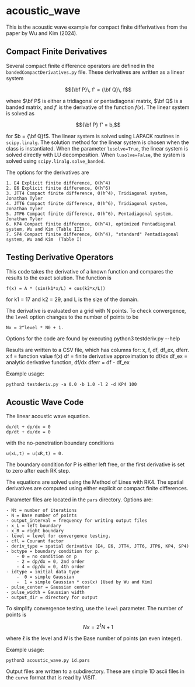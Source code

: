 # acoustic_wave

This is the acoustic wave example for compact finite differivatives
from the paper by Wu and Kim (2024).

## Compact Finite Derivatives

Several compact finite difference operators are defined in the `bandedCompactDerivatives.py` file.  These derivatives are written as a linear system
```math
{\bf P}\, f' = {\bf Q}\, f
```
where $\bf P$ is either a tridiagonal or pentadiagonal matrix, $\bf Q$ is a banded matrix, and $f'$ is the derivative of the function $f(x)$.  The linear system is solved as
```math
{\bf P} f' = b,
```
for $b = {\bf Q}f$.  The linear system is solved using LAPACK routines in `scipy.linalg`.  The solution method for the linear system is chosen when the class is instantiated.  When the parameter `lusolve=True`, the linear system is solved directly with LU decomposition.  When `lusolve=False`, the system is solved using `scipy.linalg.solve_banded`.

The options for the derivatives are

    1. E4 Explicit finite difference, O(h^4)
    2. E6 Explicit finite difference, O(h^6) 
    3. JTT4 Compact finite difference, O(h^4), Tridiagonal system, Jonathan Tyler 
    4. JTT6 Compact finite difference, O(h^6), Tridiagonal system, Jonathan Tyler 
    5. JTP6 Compact finite difference, O(h^6), Pentadiagonal system, Jonathan Tyler 
    6. KP4 Compact finite difference, O(h^4), optimized Pentadiagonal system, Wu and Kim (Table III)
    7. SP4 Compact finite difference, O(h^4), "standard" Pentadiagonal system, Wu and Kim  (Table I)

## Testing Derivative Operators

This code takes the derivative of a known function and compares the results to the exact solution.
The function is

    f(x) = A * (sin(k1*x/L) + cos(k2*x/L))

for k1 = 17 and k2 = 29, and L is the size of the domain.

The derivative is evaluated on a grid with N points.  To check convergence, the `level` option
changes to the number of points to be 

    Nx = 2^level * N0 + 1.

Options for the code are found by executing
    python3 testderiv.py --help

Results are written to a CSV file, which has columns for: x, f, df, df_ex, dferr.
        x 
        f = function value f(x)
       df = finite derivative approximation to df/dx
    df_ex = analytic derivative function, df/dx
    dferr = df - df_ex

Example usage:

    python3 testderiv.py -a 0.0 -b 1.0 -l 2 -d KP4 100


## Acoustic Wave Code

The linear acoustic wave equation.  

    du/dt + dp/dx = 0
    dp/dt + du/dx = 0

with the no-penetration boundary conditions

    u(xL,t) = u(xR,t) = 0.

The boundary condition for P is either left free, or the first derivative is set to zero after each RK step.

The equations are solved using the Method of Lines with RK4.  The spatial derivatives are computed using either explicit or compact finite differences.

Parameter files are located in the `pars` directory.  Options are:

    - Nt = number of iterations
    - N = Base number of points
    - output_interval = frequency for writing output files
    - x_L = left boundary
    - x_R = right boundary
    - level = level for convergence testing.
    - cfl = Courant factor
    - deriv_type = spatial derivative (E4, E6, JTT4, JTT6, JTP6, KP4, SP4)
    - bctype = boundary condition for p.  
        - 0 = no condition on p
        - 2 = dp/dx = 0, 2nd order
        - 4 = dp/dx = 0, 4th order
    - idtype = initial data type
        -  0 = simple Gaussian
        -  1 = simple Gaussian * cos(x) [Used by Wu and Kim]
    - pulse_center = Gaussian center
    - pulse_width = Gaussian width
    - output_dir = directory for output

To simplify convergence testing, use the `level` parameter.  The number of points is 
```math
    Nx = 2^\ell N + 1
```
where $\ell$ is the level and $N$ is the Base number of points (an even integer).

Example usage:

    python3 acoustic_wave.py id.pars

Output files are written to a subdirectory.  These are simple 1D ascii files in the `curve` format that is read by ViSIT.
